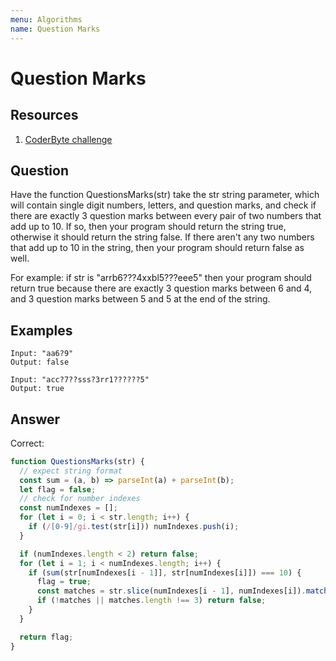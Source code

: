 ```yaml
---
menu: Algorithms
name: Question Marks
---
```


# Question Marks

## Resources

1. [CoderByte challenge](https://www.coderbyte.com/editor/Questions%20Marks:JavaScript)

## Question

Have the function QuestionsMarks(str) take the str string parameter, which will contain single digit numbers, letters, and question marks, and check if there are exactly 3 question marks between every pair of two numbers that add up to 10. If so, then your program should return the string true, otherwise it should return the string false. If there aren't any two numbers that add up to 10 in the string, then your program should return false as well.

For example: if str is "arrb6???4xxbl5???eee5" then your program should return true because there are exactly 3 question marks between 6 and 4, and 3 question marks between 5 and 5 at the end of the string.

## Examples

```shell
Input: "aa6?9"
Output: false
```

```shell
Input: "acc?7??sss?3rr1??????5"
Output: true
```

## Answer

Correct:

```javascript
function QuestionsMarks(str) {
  // expect string format
  const sum = (a, b) => parseInt(a) + parseInt(b);
  let flag = false;
  // check for number indexes
  const numIndexes = [];
  for (let i = 0; i < str.length; i++) {
    if (/[0-9]/gi.test(str[i])) numIndexes.push(i);
  }

  if (numIndexes.length < 2) return false;
  for (let i = 1; i < numIndexes.length; i++) {
    if (sum(str[numIndexes[i - 1]], str[numIndexes[i]]) === 10) {
      flag = true;
      const matches = str.slice(numIndexes[i - 1], numIndexes[i]).match(/\?/gi);
      if (!matches || matches.length !== 3) return false;
    }
  }

  return flag;
}
```
